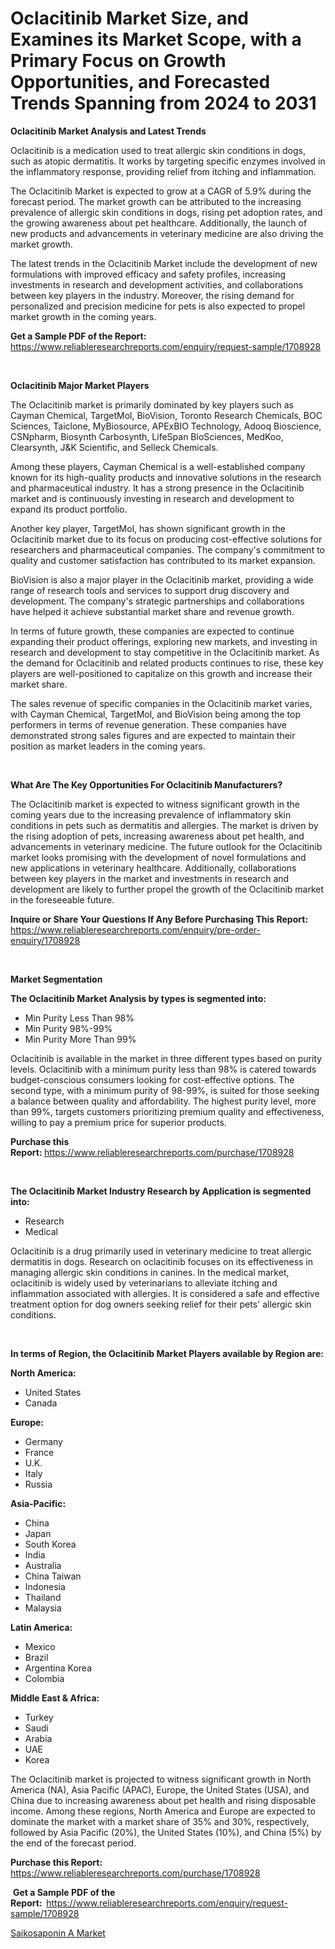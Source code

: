 <p><h1>Oclacitinib Market Size, and Examines its Market Scope, with a Primary Focus on Growth Opportunities, and Forecasted Trends Spanning from 2024 to 2031</h1></p><p><strong>Oclacitinib Market Analysis and Latest Trends</strong></p>
<p><p>Oclacitinib is a medication used to treat allergic skin conditions in dogs, such as atopic dermatitis. It works by targeting specific enzymes involved in the inflammatory response, providing relief from itching and inflammation.</p><p>The Oclacitinib Market is expected to grow at a CAGR of 5.9% during the forecast period. The market growth can be attributed to the increasing prevalence of allergic skin conditions in dogs, rising pet adoption rates, and the growing awareness about pet healthcare. Additionally, the launch of new products and advancements in veterinary medicine are also driving the market growth.</p><p>The latest trends in the Oclacitinib Market include the development of new formulations with improved efficacy and safety profiles, increasing investments in research and development activities, and collaborations between key players in the industry. Moreover, the rising demand for personalized and precision medicine for pets is also expected to propel market growth in the coming years.</p></p>
<p><strong>Get a Sample PDF of the Report:&nbsp;</strong> <a href="https://www.reliableresearchreports.com/enquiry/request-sample/1708928">https://www.reliableresearchreports.com/enquiry/request-sample/1708928</a></p>
<p>&nbsp;</p>
<p><strong>Oclacitinib Major Market Players</strong></p>
<p><p>The Oclacitinib market is primarily dominated by key players such as Cayman Chemical, TargetMol, BioVision, Toronto Research Chemicals, BOC Sciences, Taiclone, MyBiosource, APExBIO Technology, Adooq Bioscience, CSNpharm, Biosynth Carbosynth, LifeSpan BioSciences, MedKoo, Clearsynth, J&K Scientific, and Selleck Chemicals.</p><p>Among these players, Cayman Chemical is a well-established company known for its high-quality products and innovative solutions in the research and pharmaceutical industry. It has a strong presence in the Oclacitinib market and is continuously investing in research and development to expand its product portfolio.</p><p>Another key player, TargetMol, has shown significant growth in the Oclacitinib market due to its focus on producing cost-effective solutions for researchers and pharmaceutical companies. The company's commitment to quality and customer satisfaction has contributed to its market expansion.</p><p>BioVision is also a major player in the Oclacitinib market, providing a wide range of research tools and services to support drug discovery and development. The company's strategic partnerships and collaborations have helped it achieve substantial market share and revenue growth.</p><p>In terms of future growth, these companies are expected to continue expanding their product offerings, exploring new markets, and investing in research and development to stay competitive in the Oclacitinib market. As the demand for Oclacitinib and related products continues to rise, these key players are well-positioned to capitalize on this growth and increase their market share.</p><p>The sales revenue of specific companies in the Oclacitinib market varies, with Cayman Chemical, TargetMol, and BioVision being among the top performers in terms of revenue generation. These companies have demonstrated strong sales figures and are expected to maintain their position as market leaders in the coming years.</p></p>
<p>&nbsp;</p>
<p><strong>What Are The Key Opportunities For Oclacitinib Manufacturers?</strong></p>
<p><p>The Oclacitinib market is expected to witness significant growth in the coming years due to the increasing prevalence of inflammatory skin conditions in pets such as dermatitis and allergies. The market is driven by the rising adoption of pets, increasing awareness about pet health, and advancements in veterinary medicine. The future outlook for the Oclacitinib market looks promising with the development of novel formulations and new applications in veterinary healthcare. Additionally, collaborations between key players in the market and investments in research and development are likely to further propel the growth of the Oclacitinib market in the foreseeable future.</p></p>
<p><strong>Inquire or Share Your Questions If Any Before Purchasing This Report:</strong> <a href="https://www.reliableresearchreports.com/enquiry/pre-order-enquiry/1708928">https://www.reliableresearchreports.com/enquiry/pre-order-enquiry/1708928</a></p>
<p>&nbsp;</p>
<p><strong>Market Segmentation</strong></p>
<p><strong>The Oclacitinib Market Analysis by types is segmented into:</strong></p>
<p><ul><li>Min Purity Less Than 98%</li><li>Min Purity 98%-99%</li><li>Min Purity More Than 99%</li></ul></p>
<p><p>Oclacitinib is available in the market in three different types based on purity levels. Oclacitinib with a minimum purity less than 98% is catered towards budget-conscious consumers looking for cost-effective options. The second type, with a minimum purity of 98-99%, is suited for those seeking a balance between quality and affordability. The highest purity level, more than 99%, targets customers prioritizing premium quality and effectiveness, willing to pay a premium price for superior products.</p></p>
<p><strong>Purchase this Report:&nbsp;</strong><a href="https://www.reliableresearchreports.com/purchase/1708928">https://www.reliableresearchreports.com/purchase/1708928</a></p>
<p>&nbsp;</p>
<p><strong>The Oclacitinib Market Industry Research by Application is segmented into:</strong></p>
<p><ul><li>Research</li><li>Medical</li></ul></p>
<p><p>Oclacitinib is a drug primarily used in veterinary medicine to treat allergic dermatitis in dogs. Research on oclacitinib focuses on its effectiveness in managing allergic skin conditions in canines. In the medical market, oclacitinib is widely used by veterinarians to alleviate itching and inflammation associated with allergies. It is considered a safe and effective treatment option for dog owners seeking relief for their pets' allergic skin conditions.</p></p>
<p>&nbsp;</p>
<p><strong>In terms of Region, the Oclacitinib Market Players available by Region are:</strong></p>
<p>
    <p> <strong> North America: </strong>
        <ul>
            <li>United States</li>
            <li>Canada</li>
        </ul>
        </p> 
    <p> <strong> Europe: </strong>
        <ul>
            <li>Germany</li>
            <li>France</li>
            <li>U.K.</li>
            <li>Italy</li>
            <li>Russia</li>
        </ul>
        </p> 
    <p> <strong> Asia-Pacific: </strong>
        <ul>
            <li>China</li>
            <li>Japan</li>
            <li>South Korea</li>
            <li>India</li>
            <li>Australia</li>
            <li>China Taiwan</li>
            <li>Indonesia</li>
            <li>Thailand</li>
            <li>Malaysia</li>
        </ul>
        </p> 
    <p> <strong> Latin America: </strong>
        <ul>
            <li>Mexico</li>
            <li>Brazil</li>
            <li>Argentina Korea</li>
            <li>Colombia</li>
        </ul>
        </p> 
    <p> <strong> Middle East & Africa: </strong>
        <ul>
            <li>Turkey</li>
            <li>Saudi</li>
            <li>Arabia</li>
            <li>UAE</li>
            <li>Korea</li>
        </ul>
    </p>
    </p>
<p><p>The Oclacitinib market is projected to witness significant growth in North America (NA), Asia Pacific (APAC), Europe, the United States (USA), and China due to increasing awareness about pet health and rising disposable income. Among these regions, North America and Europe are expected to dominate the market with a market share of 35% and 30%, respectively, followed by Asia Pacific (20%), the United States (10%), and China (5%) by the end of the forecast period.</p></p>
<p><strong>Purchase this Report: </strong><a href="https://www.reliableresearchreports.com/purchase/1708928">https://www.reliableresearchreports.com/purchase/1708928</a></p>
<p>&nbsp;<strong>Get a Sample PDF of the Report:&nbsp;&nbsp;</strong><a href="https://www.reliableresearchreports.com/enquiry/request-sample/1708928">https://www.reliableresearchreports.com/enquiry/request-sample/1708928</a></p>
<p><strong></strong></p>
<p><p><a href="https://github.com/ruddyyedelwadw/Market-Research-Report-List-1/blob/main/saikosaponin-a-market.md">Saikosaponin A Market</a></p></p>